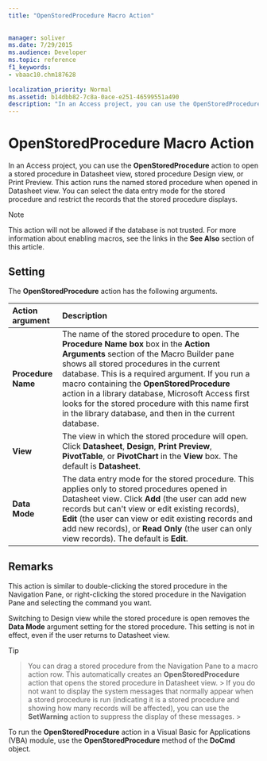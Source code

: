 ```yaml
---
title: "OpenStoredProcedure Macro Action"
 
 
manager: soliver
ms.date: 7/29/2015
ms.audience: Developer
ms.topic: reference
f1_keywords:
- vbaac10.chm187628
  
localization_priority: Normal
ms.assetid: b14dbb82-7c8a-0ace-e251-46599551a490
description: "In an Access project, you can use the OpenStoredProcedure action to open a stored procedure in Datasheet view, stored procedure Design view, or Print Preview. This action runs the named stored procedure when opened in Datasheet view. You can select the data entry mode for the stored procedure and restrict the records that the stored procedure displays."
---
```


# OpenStoredProcedure Macro Action

In an Access project, you can use the **OpenStoredProcedure** action to open a stored procedure in Datasheet view, stored procedure Design view, or Print Preview. This action runs the named stored procedure when opened in Datasheet view. You can select the data entry mode for the stored procedure and restrict the records that the stored procedure displays. 
  
> [!NOTE]
> This action will not be allowed if the database is not trusted. For more information about enabling macros, see the links in the **See Also** section of this article. 
  
## Setting

The **OpenStoredProcedure** action has the following arguments. 
  
|**Action argument**|**Description**|
|:-----|:-----|
|**Procedure Name** <br/> |The name of the stored procedure to open. The **Procedure Name box** box in the **Action Arguments** section of the Macro Builder pane shows all stored procedures in the current database. This is a required argument. If you run a macro containing the **OpenStoredProcedure** action in a library database, Microsoft Access first looks for the stored procedure with this name first in the library database, and then in the current database.  <br/> |
|**View** <br/> |The view in which the stored procedure will open. Click **Datasheet**, **Design**, **Print Preview**, **PivotTable**, or **PivotChart** in the **View** box. The default is **Datasheet**.  <br/> |
|**Data Mode** <br/> |The data entry mode for the stored procedure. This applies only to stored procedures opened in Datasheet view. Click **Add** (the user can add new records but can't view or edit existing records), **Edit** (the user can view or edit existing records and add new records), or **Read Only** (the user can only view records). The default is **Edit**.  <br/> |
   
## Remarks

This action is similar to double-clicking the stored procedure in the Navigation Pane, or right-clicking the stored procedure in the Navigation Pane and selecting the command you want.
  
Switching to Design view while the stored procedure is open removes the **Data Mode** argument setting for the stored procedure. This setting is not in effect, even if the user returns to Datasheet view. 
  
> [!TIP]
> >  You can drag a stored procedure from the Navigation Pane to a macro action row. This automatically creates an **OpenStoredProcedure** action that opens the stored procedure in Datasheet view. >  If you do not want to display the system messages that normally appear when a stored procedure is run (indicating it is a stored procedure and showing how many records will be affected), you can use the **SetWarning** action to suppress the display of these messages. > 
  
To run the **OpenStoredProcedure** action in a Visual Basic for Applications (VBA) module, use the **OpenStoredProcedure** method of the **DoCmd** object. 
  

